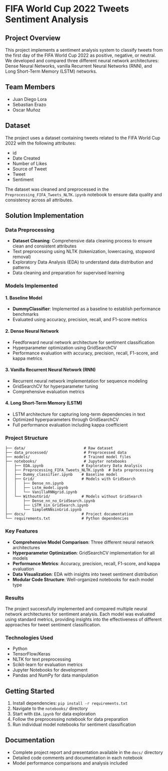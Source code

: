 # FIFA World Cup 2022 Tweets Sentiment Analysis

## Project Overview

This project implements a sentiment analysis system to classify tweets from the first day of the FIFA World Cup 2022 as positive, negative, or neutral. We developed and compared three different neural network architectures: Dense Neural Networks, vanilla Recurrent Neural Networks (RNN), and Long Short-Term Memory (LSTM) networks.

## Team Members

- Juan Diego Lora
- Sebastian Erazo
- Oscar Muñoz

## Dataset

The project uses a dataset containing tweets related to the FIFA World Cup 2022 with the following attributes:

- id
- Date Created
- Number of Likes
- Source of Tweet
- Tweet
- Sentiment

The dataset was cleaned and preprocessed in the `Preprocessing_FIFA_Tweets_NLTK.ipynb` notebook to ensure data quality and consistency across all attributes.

## Solution Implementation

### Data Preprocessing

- **Dataset Cleaning**: Comprehensive data cleaning process to ensure clean and consistent attributes
- Text preprocessing using NLTK (tokenization, lowercasing, stopword removal)
- Exploratory Data Analysis (EDA) to understand data distribution and patterns
- Data cleaning and preparation for supervised learning

### Models Implemented

#### 1. Baseline Model

- **DummyClassifier**: Implemented as a baseline to establish performance benchmarks
- Evaluated using accuracy, precision, recall, and F1-score metrics

#### 2. Dense Neural Network

- Feedforward neural network architecture for sentiment classification
- Hyperparameter optimization using GridSearchCV
- Performance evaluation with accuracy, precision, recall, F1-score, and kappa metrics

#### 3. Vanilla Recurrent Neural Network (RNN)

- Recurrent neural network implementation for sequence modeling
- GridSearchCV for hyperparameter tuning
- Comprehensive evaluation metrics

#### 4. Long Short-Term Memory (LSTM)

- LSTM architecture for capturing long-term dependencies in text
- Optimized hyperparameters through GridSearchCV
- Full performance evaluation including kappa coefficient

### Project Structure

```
├── data/                          # Raw dataset
├── data_processed/                # Preprocessed data
├── models/                        # Trained model files
├── notebooks/                     # Jupyter notebooks
│   ├── EDA.ipynb                 # Exploratory Data Analysis
│   ├── Preprocessing_FIFA_Tweets_NLTK.ipynb  # Data preprocessing
│   ├── Dummy_classifier.ipynb    # Baseline model
│   ├── Grid/                     # Models with GridSearch
│   │   ├── Dense_nn.ipynb
│   │   ├── Lstm_model.ipynb
│   │   └── VanillaRNNgrid.ipynb
│   └── WithoutGrid/              # Models without GridSearch
│       ├── Dense_nn_no_GridSearch.ipynb
│       ├── LSTM_sin_GridSearch.ipynb
│       └── SimpleRNNsinGrid.ipynb
├── docs/                         # Project documentation
└── requirements.txt              # Python dependencies
```

### Key Features

- **Comprehensive Model Comparison**: Three different neural network architectures
- **Hyperparameter Optimization**: GridSearchCV implementation for all models
- **Performance Metrics**: Accuracy, precision, recall, F1-score, and kappa evaluation
- **Data Visualization**: EDA with insights into tweet sentiment distribution
- **Modular Code Structure**: Well-organized notebooks for each model type

### Results

The project successfully implemented and compared multiple neural network architectures for sentiment analysis. Each model was evaluated using standard metrics, providing insights into the effectiveness of different approaches for tweet sentiment classification.

### Technologies Used

- Python
- TensorFlow/Keras
- NLTK for text preprocessing
- Scikit-learn for evaluation metrics
- Jupyter Notebooks for development
- Pandas and NumPy for data manipulation

## Getting Started

1. Install dependencies: `pip install -r requirements.txt`
2. Navigate to the `notebooks/` directory
3. Start with `EDA.ipynb` for data exploration
4. Follow the preprocessing notebook for data preparation
5. Run individual model notebooks for sentiment classification

## Documentation

- Complete project report and presentation available in the `docs/` directory
- Detailed code comments and documentation in each notebook
- Model performance comparisons and analysis included
